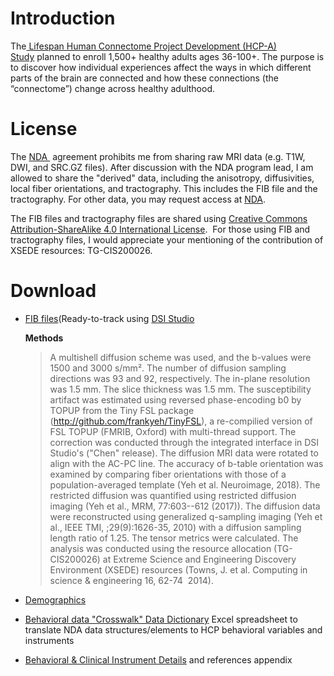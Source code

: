 # Introduction

The[ Lifespan Human Connectome Project Development (HCP-A) Study](https://www.humanconnectome.org/study/hcp-lifespan-aging) planned to enroll 1,500+ healthy adults ages 36-100+. The purpose is to discover how individual experiences affect the ways in which different parts of the brain are connected and how these connections (the “connectome”) change across healthy adulthood.

# License

The [NDA ](https://nda.nih.gov/) agreement prohibits me from sharing raw MRI data (e.g. T1W, DWI, and SRC.GZ files). After discussion with the NDA program lead, I am allowed to share the "derived" data, including the anisotropy, diffusivities, local fiber orientations, and tractography. This includes the FIB file and the tractography. For other data, you may request access at [NDA](https://nda.nih.gov/).

The FIB files and tractography files are shared using [Creative Commons Attribution-ShareAlike 4.0 International License](http://creativecommons.org/licenses/by-sa/4.0/).  For those using FIB and tractography files, I would appreciate your mentioning of the contribution of XSEDE resources: TG-CIS200026.

# Download


- [FIB files](https://pitt-my.sharepoint.com/:f:/g/personal/yehfc_pitt_edu/ErwU3whz_sFOkBhhSzz0pH0B40RP0nxp004d0ViISrz_Kw?e=D0TKee)(Ready-to-track using [DSI Studio](https://dsi-studio.labsolver.org)

  **Methods**
  > A multishell diffusion scheme was used, and the b-values were 1500 and 3000 s/mm². The number of diffusion sampling directions was 93 and 92, respectively. The in-plane resolution was 1.5 mm. The slice thickness was 1.5 mm. The susceptibility artifact was estimated using reversed phase-encoding b0 by TOPUP from the Tiny FSL package (http://github.com/frankyeh/TinyFSL), a re-compilied version of FSL TOPUP (FMRIB, Oxford) with multi-thread support. The correction was conducted through the integrated interface in DSI Studio's ("Chen" release). The diffusion MRI data were rotated to align with the AC-PC line. The accuracy of b-table orientation was examined by comparing fiber orientations with those of a population-averaged template (Yeh et al. Neuroimage, 2018). The restricted diffusion was quantified using restricted diffusion imaging (Yeh et al., MRM, 77:603--612 (2017)). The diffusion data were reconstructed using generalized q-sampling imaging (Yeh et al., IEEE TMI, ;29(9):1626-35, 2010) with a diffusion sampling length ratio of 1.25. The tensor metrics were calculated. The analysis was conducted using the resource allocation (TG-CIS200026) at Extreme Science and Engineering Discovery Environment (XSEDE) resources (Towns, J. et al. Computing in science & engineering 16, 62-74  2014).


- [Demographics](https://www.humanconnectome.org/storage/app/media/documentation/LS2.0/HCA_LS_2.0_subject_completeness.csv)


- [Behavioral data "Crosswalk" Data Dictionary](https://www.humanconnectome.org/storage/app/media/documentation/LS2.0/LS2.0_Crosswalk_Behavioral_Data_Dictionary.xlsx "https://www.humanconnectome.org/storage/app/media/documentation/LS2.0/LS2.0_Crosswalk_Behavioral_Data_Dictionary.xlsx") Excel spreadsheet to translate NDA data structures/elements to HCP behavioral variables and instruments

- [Behavioral & Clinical Instrument Details](https://www.humanconnectome.org/storage/app/media/documentation/LS2.0/LS_2.0_Release_Appendix_2.pdf "https://www.humanconnectome.org/storage/app/media/documentation/LS2.0/LS_2.0_Release_Appendix_2.pdf") and references appendix
